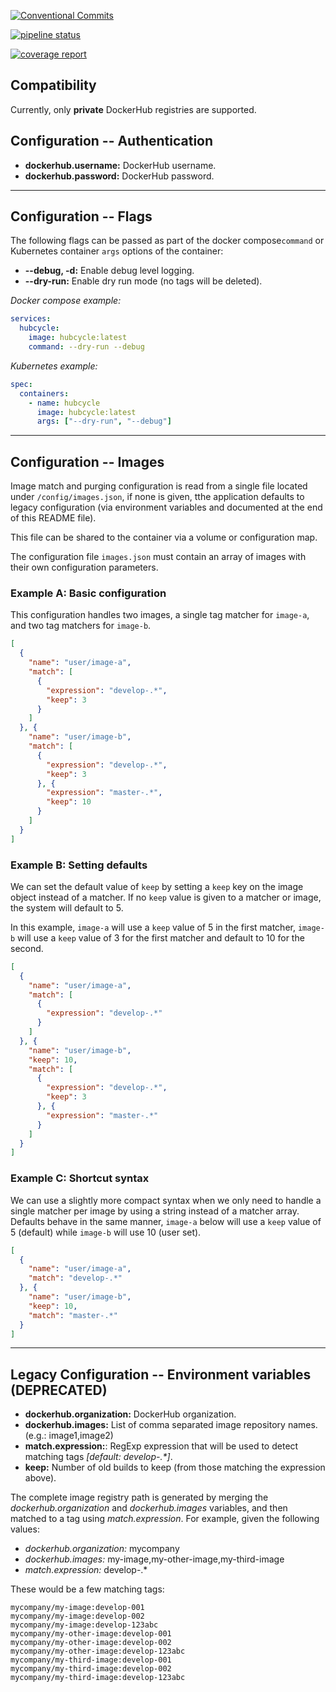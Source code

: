 [![Conventional Commits](https://img.shields.io/badge/Conventional%20Commits-1.0.0-yellow.svg)](https://conventionalcommits.org)

[![pipeline status](https://gitlab.com/StrongeLeeroy/hubcycle/badges/master/pipeline.svg)](https://gitlab.com/StrongeLeeroy/hubcycle/commits/master)

[![coverage report](https://gitlab.com/StrongeLeeroy/hubcycle/badges/master/coverage.svg)](https://gitlab.com/StrongeLeeroy/hubcycle/commits/master)

## Compatibility

Currently, only **private** DockerHub registries are supported.

## Configuration -- Authentication
- **dockerhub.username:** DockerHub username.
- **dockerhub.password:** DockerHub password.

---

## Configuration -- Flags

The following flags can be passed as part of the docker compose`command` or Kubernetes container `args` options of the container:

- **--debug, -d:** Enable debug level logging.
- **--dry-run:** Enable dry run mode (no tags will be deleted).

*Docker compose example:*
```yaml
services:
  hubcycle:
    image: hubcycle:latest
    command: --dry-run --debug
```

*Kubernetes example:*
```yaml
spec:
  containers:
    - name: hubcycle
      image: hubcycle:latest
      args: ["--dry-run", "--debug"]
```

---

## Configuration -- Images

Image match and purging configuration is read from a single file located under `/config/images.json`, if none is given, tthe application defaults to legacy configuration (via environment variables and documented at the end of this README file).

This file can be shared to the container via a volume or configuration map.

The configuration file `images.json` must contain an array of images with their own configuration parameters.

### Example A: Basic configuration
This configuration handles two images, a single tag matcher for `image-a`, and two tag matchers for `image-b`.

```json
[
  {
    "name": "user/image-a",
    "match": [
      {
        "expression": "develop-.*",
        "keep": 3
      }
    ]
  }, {
    "name": "user/image-b",
    "match": [
      {
        "expression": "develop-.*",
        "keep": 3
      }, {
        "expression": "master-.*",
        "keep": 10
      }
    ]
  }
]
```

### Example B: Setting defaults
We can set the default value of `keep` by setting a `keep` key on the image object instead of a matcher. If no `keep` value is given to a matcher or image, the system will default to 5.

In this example, `image-a` will use a `keep` value of 5 in the first matcher, `image-b` will use a `keep` value of 3 for the first matcher and default to 10 for the second.

```JSON
[
  {
    "name": "user/image-a",
    "match": [
      {
        "expression": "develop-.*"
      }
    ]
  }, {
    "name": "user/image-b",
    "keep": 10,
    "match": [
      {
        "expression": "develop-.*",
        "keep": 3
      }, {
        "expression": "master-.*"
      }
    ]
  }
]
```

### Example C: Shortcut syntax
We can use a slightly more compact syntax when we only need to handle a single matcher per image by using a string instead of a matcher array. Defaults behave in the same manner, `image-a` below will use a `keep` value of 5 (default) while `image-b` will use 10 (user set).

```JSON
[
  {
    "name": "user/image-a",
    "match": "develop-.*"
  }, {
    "name": "user/image-b",
    "keep": 10,
    "match": "master-.*"
  }
]
```

---

## Legacy Configuration -- Environment variables (DEPRECATED)

- **dockerhub.organization:** DockerHub organization.
- **dockerhub.images:** List of comma separated image repository names. (e.g.: image1,image2)
- **match.expression:**: RegExp expression that will be used to detect matching tags *[default: develop-.\*]*.
- **keep:** Number of old builds to keep (from those matching the expression above).

The complete image registry path is generated by merging the *dockerhub.organization* and *dockerhub.images* variables, and then matched to a tag using *match.expression*. For example, given the following values:

- *dockerhub.organization:* mycompany
- *dockerhub.images:* my-image,my-other-image,my-third-image
- *match.expression:* develop-.\*

These would be a few matching tags:

```
mycompany/my-image:develop-001
mycompany/my-image:develop-002
mycompany/my-image:develop-123abc
mycompany/my-other-image:develop-001
mycompany/my-other-image:develop-002
mycompany/my-other-image:develop-123abc
mycompany/my-third-image:develop-001
mycompany/my-third-image:develop-002
mycompany/my-third-image:develop-123abc
```
